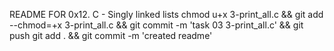 README FOR 0x12. C - Singly linked lists
chmod u+x 3-print_all.c && git add --chmod=+x 3-print_all.c && git commit -m 'task 03 3-print_all.c' && git push
git add . && git commit -m 'created readme'